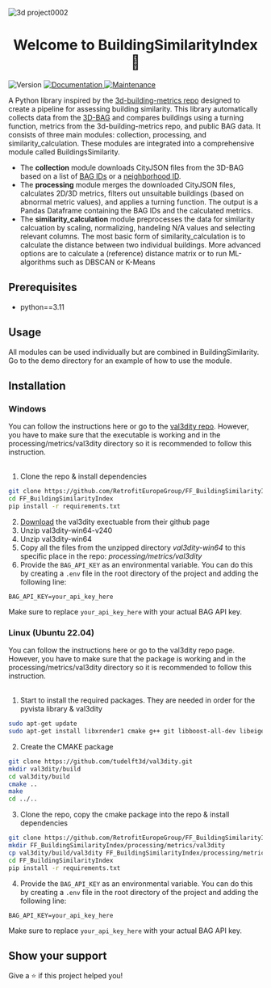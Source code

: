 ![3d project0002](https://github.com/user-attachments/assets/429e8d3f-425a-4f78-82b8-e90f867c2fdb)

<h1 align="center">Welcome to BuildingSimilarityIndex 👋</h1>
<p>
  <img alt="Version" src="https://img.shields.io/badge/version-0.0.1-blue.svg?cacheSeconds=2592000" />
  <a href="https://github.com/RetrofitEuropeGroup/FF_BuildingSimilarityIndex#readme" target="_blank">
    <img alt="Documentation" src="https://img.shields.io/badge/documentation-yes-brightgreen.svg" />
  </a>
  <a href="https://github.com/RetrofitEuropeGroup/FF_BuildingSimilarityIndex/graphs/commit-activity" target="_blank">
    <img alt="Maintenance" src="https://img.shields.io/badge/Maintained%3F-yes-green.svg" />
  </a>
</p>


A Python library inspired by the [3d-building-metrics repo](https://github.com/tudelft3d/3d-building-metrics) designed to create a pipeline for assessing building similarity. This library automatically collects data from the [3D-BAG](https://docs.3dbag.nl/en/) and compares buildings using a turning function, metrics from the 3d-building-metrics repo, and public BAG data. It consists of three main modules: collection, processing, and similarity_calculation. These modules are integrated into a comprehensive module called BuildingsSimilarity.

- The **collection** module downloads CityJSON files from the 3D-BAG based on a list of [BAG IDs](https://www.geobasisregistraties.nl/basisregistraties/adressen-en-gebouwen) or a [neighborhood ID](https://catalogus.kadaster.nl/brt/en/page/Buurt?clang=nl).
- The **processing** module merges the downloaded CityJSON files, calculates 2D/3D metrics, filters out unsuitable buildings (based on abnormal metric values), and applies a turning function. The output is a Pandas Dataframe containing the BAG IDs and the calculated metrics.
- The **similarity_calculation** module preprocesses the data for similarity calcuation by scaling, normalizing, handeling N/A values and selecting relevant columns. The most basic form of similarity_calculation is to calculate the distance between two individual buildings. More advanced options are to calculate a (reference) distance matrix or to run ML-algorithms such as DBSCAN or K-Means

## Prerequisites

- python==3.11

## Usage
All modules can be used individually but are combined in BuildingSimilarity. Go to the demo directory for an example of how to use the module.

## Installation

### Windows
You can follow the instructions here or go to the [val3dity repo](https://github.com/tudelft3d/val3dity). However, you have to make sure that the executable is working and in the processing/metrics/val3dity directory so it is recommended to follow this instruction. <br></br>

1. Clone the repo & install dependencies

```bash
git clone https://github.com/RetrofitEuropeGroup/FF_BuildingSimilarityIndex.git
cd FF_BuildingSimilarityIndex
pip install -r requirements.txt
```

2. [Download](https://github.com/tudelft3d/val3dity/releases/download/2.4.0/val3dity-win64-v240.zip) the val3dity exectuable from their github page
3. Unzip val3dity-win64-v240
4. Unzip val3dity-win64
5. Copy all the files from the unzipped directory <i>val3dity-win64</i> to this specific place in the repo: <i>processing/metrics/val3dity</i>
6. Provide the `BAG_API_KEY` as an environmental variable. You can do this by creating a `.env` file in the root directory of the project and adding the following line:

```
BAG_API_KEY=your_api_key_here
```

Make sure to replace `your_api_key_here` with your actual BAG API key.


### Linux (Ubuntu 22.04)
You can follow the instructions here or go to the val3dity repo page. However, you have to make sure that the package is working and in the processing/metrics/val3dity directory so it is recommended to follow this instruction. <br></br>

1. Start to install the required packages. They are needed in order for the pyvista library & val3dity
```bash
sudo apt-get update
sudo apt-get install libxrender1 cmake g++ git libboost-all-dev libeigen3-dev libgeos++-dev libcgal-dev libgl1
````


2. Create the CMAKE package
```bash
git clone https://github.com/tudelft3d/val3dity.git
mkdir val3dity/build
cd val3dity/build
cmake ..
make
cd ../..
```

3. Clone the repo, copy the cmake package into the repo & install dependencies
```bash
git clone https://github.com/RetrofitEuropeGroup/FF_BuildingSimilarityIndex.git
mkdir FF_BuildingSimilarityIndex/processing/metrics/val3dity
cp val3dity/build/val3dity FF_BuildingSimilarityIndex/processing/metrics/val3dity/val3dity
cd FF_BuildingSimilarityIndex
pip install -r requirements.txt
```


4. Provide the `BAG_API_KEY` as an environmental variable. You can do this by creating a `.env` file in the root directory of the project and adding the following line:

```
BAG_API_KEY=your_api_key_here
```

Make sure to replace `your_api_key_here` with your actual BAG API key.



## Show your support

Give a ⭐️ if this project helped you!
